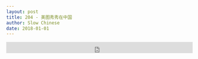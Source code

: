```yaml
---
layout: post
title: 204 - 美图秀秀在中国
author: Slow Chinese
date: 2018-01-01
---
```


<iframe src="https://archive.org/embed/slowchinese_201909/Slow_Chinese_204.mp3" width="500" height="30" frameborder="0" webkitallowfullscreen="true" mozallowfullscreen="true" allowfullscreen></iframe>
